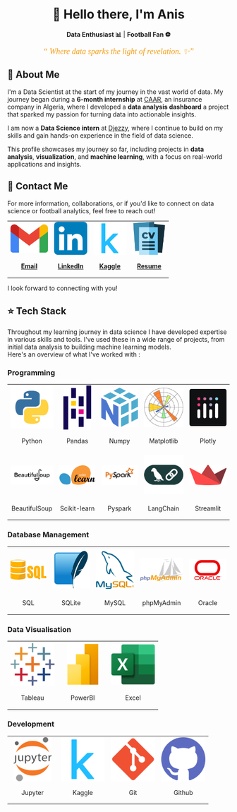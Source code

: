<center>
  <h1>👋 Hello there, I'm Anis</h1>
</center>

<p align="center">
  <b>Data Enthusiast 📊</b> | <b>Football Fan ⚽</b>
</p>

<p align="center">
  <span style="font-size: 18px; font-style: italic; font-family: 'Georgia, serif'; color: #f39c12;">
  <q><i> Where data sparks the light of revelation. ✨</i></q>
  </span>
</p>

<h2>📜 About Me</h2>
<p align="left">
I'm a Data Scientist at the start of my journey in the vast world of data. My journey began during a <b>6-month internship</b> at <a href='https://caar.dz/'>CAAR</a>, an insurance company in Algeria, where I developed a <b>data analysis dashboard</b> a project that sparked my passion for turning data into actionable insights.

I am now a <b>Data Science intern</b> at <a href='https://www.djezzy.dz/'>Djezzy</a>, where I continue to build on my skills and gain hands-on experience in the field of data science.
</p>
<p>
This profile showcases my journey so far, including projects in <b>data analysis</b>, <b>visualization</b>, and <b>machine learning</b>, with a focus on real-world applications and insights.</p>

<h2>📧 Contact Me</h2>
<p>For more information, collaborations, or if you'd like to connect on data science or football analytics, feel free to reach out!</p>

<table border="0" style="width: 100%; text-align: center;" align="center">
  <tr>
    <td><a href="mailto:guechtoulianiss7@gmail.com"><img src="imgs/Gmail.png" style="width: 85px; height: 75px; object-fit: contain; margin: 0 auto;"><p align="center"><b>Email</b></p></a></td>
    <td><a href="https://www.linkedin.com/in/anis-guechtouli/"><img src="imgs/LinkedIn.png" style="width: 75px; height: 75px; object-fit: contain; margin: 0 auto;"><p align="center"><b>LinkedIn</b></p></a></td>
    <td><a href="https://www.kaggle.com/anisguechtouli"><img src="imgs/Kaggle.png" style="width: 75px; height: 75px; object-fit: contain; margin: 0 auto;"><p align="center"><b>Kaggle</b></p></a></td>
    <td><a href="files/Anis-Guechtouli-EN.pdf"><img src="imgs/cv.png" style="width: 75px; height: 75px; object-fit: contain; margin: 0 auto;"><p align="center"><b>Resume</b></p></a></td>
    <!--'Resume image from : Flaticon.com-->
  </tr>
</table>

<p>I look forward to connecting with you!</p>

<h2>⭐ Tech Stack</h2>
<p>Throughout my learning journey in data science I have developed expertise in various skills and tools. I've used these in a wide range of projects, from initial data analysis to building machine learning models.
<br/>Here's an overview of what I've worked with :</p>

<h3>Programming</h3>
<table style="width: 100%; text-align: center;" align="center" border="0">
  <tr>
    <td><img src="imgs/python.png" style="width: 100px; height: 100px; object-fit: contain; margin: 0 auto;"><p align="center">Python</p></td>
    <td><img src="imgs/pandas.png" style="width: 100px; height: 100px; object-fit: contain; margin: 0 auto;"><p align="center">Pandas</p></td>
    <td><img src="imgs/numpy.png" style="width: 100px; height: 100px; object-fit: contain; margin: 0 auto;"><p align="center">Numpy</p></td>
    <td><img src="imgs/matplotlib.png" style="width: 100px; height: 100px; object-fit: contain; margin: 0 auto;"><p align="center">Matplotlib</p></td>
    <td><img src="imgs/Plotly.png" style="width: 100px; height: 100px; object-fit: contain; margin: 0 auto;"><p align="center">Plotly</p></td>
  </tr>
  <tr>
    <td><img src="imgs/beautifulsoup.png" style="width: 100px; height: 100px; object-fit: contain; margin: 0 auto;"><p align="center">BeautifulSoup</p></td>
    <td><img src="imgs/sklearn.png" style="width: 100px; height: 100px; object-fit: contain; margin: 0 auto;"><p align="center">Scikit-learn</p></td>
    <td><img src="imgs/PySpark.png" style="width: 100px; height: 100px; object-fit: contain; margin: 0 auto;"><p align="center">Pyspark</p></td>
    <td><img src="imgs/langchain.png" style="width: 100px; height: 100px; object-fit: contain; margin: 0 auto;"><p align="center">LangChain</p></td>
    <td><img src="imgs/streamlit.png" style="width: 100px; height: 100px; object-fit: contain; margin: 0 auto;"><p align="center">Streamlit</p></td>
  </tr>
</table>


<h3>Database Management</h3>
<table style="width: 100%; text-align: center;" align="center" border="0">
  <tr>
    <td><img src="imgs/sql.png" style="width: 100px; height: 100px; object-fit: contain; margin: 0 auto;"><p align="center">SQL</p></td>
    <td><img src="imgs/sqlite.png" style="width: 100px; height: 100px; object-fit: contain; margin: 0 auto;"><p align="center">SQLite</p></td>
    <td><img src="imgs/mysql.png" style="width: 100px; height: 100px; object-fit: contain; margin: 0 auto;"><p align="center">MySQL</p></td>
    <td><img src="imgs/PhpMyAdmin.png" style="width: 100px; height: 100px; object-fit: contain; margin: 0 auto;"><p align="center">phpMyAdmin</p></td>
    <td><img src="imgs/Oracle.png" style="width: 100px; height: 100px; object-fit: contain; margin: 0 auto;"><p align="center">Oracle</p></td>
  </tr>
</table>


<h3>Data Visualisation</h3>
<table style="width: 100%; text-align: center;" align="center" border="0">
  <tr>
    <td><img src="imgs/tableau.png" style="width: 100px; height: 100px; object-fit: contain; margin: 0 auto;"><p align="center">Tableau</p></td>
    <td><img src="imgs/powerbi.png" style="width: 100px; height: 100px; object-fit: contain; margin: 0 auto;"><p align="center">PowerBI</p></td>
    <td><img src="imgs/Excel.png" style="width: 100px; height: 100px; object-fit: contain; margin: 0 auto;"><p align="center">Excel</p></td>
  </tr>
</table>

<h3>Development</h3>
<table style="width: 100%; text-align: center;" align="center" border="0">
  <tr>
    <td><img src="imgs/jupyter.png" style="width: 100px; height: 100px; object-fit: contain; margin: 0 auto;"><p align="center">Jupyter</p></td>
    <td><img src="imgs/Kaggle.png" style="width: 100px; height: 100px; object-fit: contain; margin: 0 auto;"><p align="center">Kaggle</p></td>
    <td><img src="imgs/Git.png" style="width: 100px; height: 100px; object-fit: contain; margin: 0 auto;"><p align="center">Git</p></td>
    <td><img src="imgs/github.png" style="width: 100px; height: 100px; object-fit: contain; margin: 0 auto;"><p align="center">Github</p></td>
  </tr>
</table>
